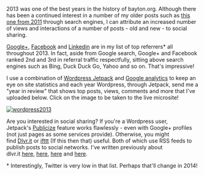 <!---
title: "My year in review: Bayton.org"
date: "2014-01-13"
categories:
  - "opinion"
  - "social-media"
tags:
  - "jetpack"
  - "social-networking"
  - "stats"
  - "wordpress"
  - "year-in-review"
  - "yir"
--->

2013 was one of the best years in the history of bayton.org. Although there has been a continued interest in a number of my older posts such as [this one from 2011](/2011/03/the-virtualbox-bug-cannot-access-the-kernel-driver-in-windows/ "The Virtualbox bug: “Cannot access the kernel driver” in Windows") through search engines, I can attribute an increased number of views and interactions of a number of posts - old and new - to social sharing.

[Google+](//plus.google.com), [Facebook](//facebook.com) and [Linkedin](//linkedin.com) are in my list of top referrers\* all throughout 2013. In fact, aside from Google search, Google+ and Facebook ranked 2nd and 3rd in referral traffic respectfully, sitting above search engines such as Bing, Duck Duck Go, Yahoo and so on. That's impressive!

I use a combination of [Wordpress Jetpack](//jetpack.me) and [Google analytics](//google.com/analytics) to keep an eye on site statistics and each year Wordpress, through Jetpack, send me a "year in review" that shows top posts, views, comments and more that I've uploaded below. Click on the image to be taken to the live microsite!

[![wordpress2013](/wp-content/uploads/2014/01/wordpress2013.png)](http://jetpack.me/annual-report/36449911/2013/)

Are you interested in social sharing? If you're a Wordpress user, Jetpack's [Publicize](http://jetpack.me/support/publicize/) feature works flawlessly - even with Google+ profiles (not just pages as some services provide). Otherwise, you might find [Dlvr.](//dlvr.it)[it](//dlvr.it) or [ifttt](//ifttt.com) (If this then that) useful. Both of which use RSS feeds to publish posts to social networks. I've written previously about dlvr.it [here](/2011/08/push-your-google-posts-to-twitter-and-facebook/ "Push your Google+ posts to Twitter and Facebook"), [here](/2011/05/managing-your-social-outreach-with-dlvr-it/ "Managing your social outreach with dlvr.it"), [here](/2011/05/pushing-buzz-to-twitter-with-dlvr-it/ "Pushing Buzz to Twitter with dlvr.it") and [here](/2012/03/why-i-disabled-dlvr-it-links-on-facebook/ "Why I disabled dlvr.it links on Facebook").

\* Interestingly, Twitter is very low in that list. Perhaps that'll change in 2014!
